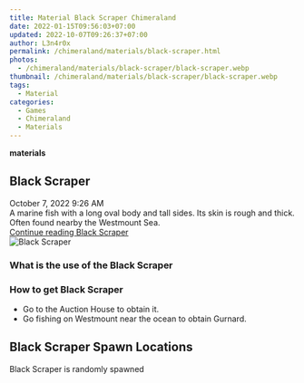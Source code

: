 ```yaml
---
title: Material Black Scraper Chimeraland
date: 2022-01-15T09:56:03+07:00
updated: 2022-10-07T09:26:37+07:00
author: L3n4r0x
permalink: /chimeraland/materials/black-scraper.html
photos:
  - /chimeraland/materials/black-scraper/black-scraper.webp
thumbnail: /chimeraland/materials/black-scraper/black-scraper.webp
tags:
  - Material
categories:
  - Games
  - Chimeraland
  - Materials
---
```


<section id="bootstrap-wrapper">
  <link
    rel="stylesheet"
    href="https://cdn.statically.io/gh/dimaslanjaka/Web-Manajemen/40ac3225/css/bootstrap-4.5-wrapper.css"
  />
  <div
    class="row g-0 border rounded overflow-hidden flex-md-row mb-4 shadow-sm position-relative bg-light text-dark"
  >
    <div class="col p-4 d-flex flex-column position-static">
      <strong class="d-inline-block mb-2 text-success">materials</strong>
      <h2 class="mb-0">Black Scraper</h2>
      <div class="mb-1 text-muted">October 7, 2022 9:26 AM</div>
      <div class="mb-2 border p-1">
        A marine fish with a long oval body and tall sides. Its skin is rough
        and thick. Often found nearby the Westmount Sea.
      </div>
      <a
        href="/chimeraland/materials/black-scraper.html"
        class="stretched-link d-none"
        >Continue reading Black Scraper</a
      >
    </div>
    <div class="col-auto d-none d-lg-block">
      <img
        src="/chimeraland/materials/black-scraper/black-scraper.webp"
        alt="Black Scraper"
      />
    </div>
  </div>
  <div class="row bg-light text-dark">
    <div class="col-lg-6 col-12 mb-2">
      <div class="card">
        <div class="card-body">
          <h3 class="card-title">What is the use of the Black Scraper</h3>
          <div class="card-text"><ul></ul></div>
        </div>
      </div>
    </div>
    <div class="col-lg-6 col-12 mb-2">
      <div class="card">
        <div class="card-body">
          <h3 class="card-title">How to get Black Scraper</h3>
          <div class="card-text">
            <ul>
              <li>Go to the Auction House to obtain it.</li>
              <li>Go fishing on Westmount near the ocean to obtain Gurnard.</li>
            </ul>
          </div>
        </div>
      </div>
    </div>
    <div class="col-12 mb-2">
      <h2>Black Scraper Spawn Locations</h2>
      <p>Black Scraper is randomly spawned</p>
    </div>
  </div>
</section>